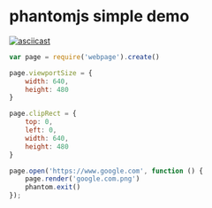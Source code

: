 # phantomjs simple demo

[![asciicast](https://asciinema.org/a/136840.png)](https://asciinema.org/a/136840)

```js
var page = require('webpage').create()

page.viewportSize = {
    width: 640,
    height: 480
}

page.clipRect = {
    top: 0,
    left: 0,
    width: 640,
    height: 480
}

page.open('https://www.google.com', function () {
    page.render('google.com.png')
    phantom.exit()
});
```